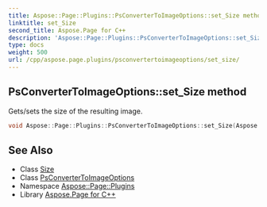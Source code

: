 ```yaml
---
title: Aspose::Page::Plugins::PsConverterToImageOptions::set_Size method
linktitle: set_Size
second_title: Aspose.Page for C++
description: 'Aspose::Page::Plugins::PsConverterToImageOptions::set_Size method. Gets/sets the size of the resulting image in C++.'
type: docs
weight: 500
url: /cpp/aspose.page.plugins/psconvertertoimageoptions/set_size/
---
```

## PsConverterToImageOptions::set_Size method


Gets/sets the size of the resulting image.

```cpp
void Aspose::Page::Plugins::PsConverterToImageOptions::set_Size(Aspose::Page::Drawing::Size value)
```

## See Also

* Class [Size](../../../aspose.page.drawing/size/)
* Class [PsConverterToImageOptions](../)
* Namespace [Aspose::Page::Plugins](../../)
* Library [Aspose.Page for C++](../../../)
